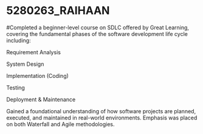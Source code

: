 # 5280263_RAIHAAN

#Completed a beginner-level course on SDLC offered by Great Learning, covering the fundamental phases of the software development life cycle including:

Requirement Analysis

System Design

Implementation (Coding)

Testing

Deployment & Maintenance

Gained a foundational understanding of how software projects are planned, executed, and maintained in real-world environments. Emphasis was placed on both Waterfall and Agile methodologies.
